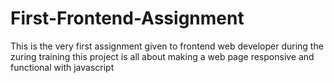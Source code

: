 # First-Frontend-Assignment
This is the very first assignment given to frontend web developer during the zuring training
this project is all about making a web page responsive and functional with javascript
